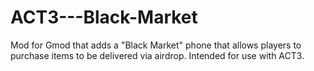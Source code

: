 # ACT3---Black-Market

Mod for Gmod that adds a "Black Market" phone that allows players to purchase items to be delivered via airdrop. Intended for use with ACT3.

